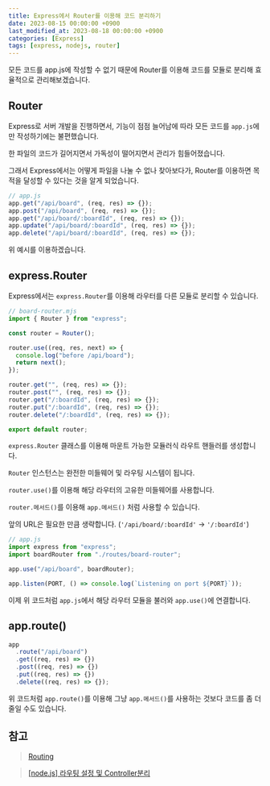 ```yaml
---
title: Express에서 Router를 이용해 코드 분리하기
date: 2023-08-15 00:00:00 +0900
last_modified_at: 2023-08-18 00:00:00 +0900
categories: [Express]
tags: [express, nodejs, router]
---
```


모든 코드를 app.js에 작성할 수 없기 때문에 Router를 이용해 코드를 모듈로 분리해 효율적으로 관리해보겠습니다.

## Router

Express로 서버 개발을 진행하면서, 기능이 점점 늘어남에 따라 모든 코드를 `app.js`에만 작성하기에는 불편했습니다.

한 파일의 코드가 길어지면서 가독성이 떨어지면서 관리가 힘들어졌습니다.

그래서 Express에서는 어떻게 파일을 나눌 수 없나 찾아보다가, Router를 이용하면 목적을 달성할 수 있다는 것을 알게 되었습니다.

```javascript
// app.js
app.get("/api/board", (req, res) => {});
app.post("/api/board", (req, res) => {});
app.get("/api/board/:boardId", (req, res) => {});
app.update("/api/board/:boardId", (req, res) => {});
app.delete("/api/board/:boardId", (req, res) => {});
```

위 예시를 이용하겠습니다.

## express.Router

Express에서는 `express.Router`를 이용해 라우터를 다른 모듈로 분리할 수 있습니다.

```javascript
// board-router.mjs
import { Router } from "express";

const router = Router();

router.use((req, res, next) => {
  console.log("before /api/board");
  return next();
});

router.get("", (req, res) => {});
router.post("", (req, res) => {});
router.get("/:boardId", (req, res) => {});
router.put("/:boardId", (req, res) => {});
router.delete("/:boardId", (req, res) => {});

export default router;
```

`express.Router` 클래스를 이용해 마운트 가능한 모듈러식 라우트 핸들러를 생성합니다.

`Router` 인스턴스는 완전한 미들웨어 및 라우팅 시스템이 됩니다.

`router.use()`를 이용해 해당 라우터의 고유한 미들웨어를 사용합니다.

`router.메서드()`를 이용해 `app.메서드()` 처럼 사용할 수 있습니다.

앞의 URL은 필요한 만큼 생략합니다. (`'/api/board/:boardId'` -> `'/:boardId'`)

```javascript
// app.js
import express from "express";
import boardRouter from "./routes/board-router";

app.use("/api/board", boardRouter);

app.listen(PORT, () => console.log(`Listening on port ${PORT}`));
```

이제 위 코드처럼 `app.js`에서 해당 라우터 모듈을 불러와 `app.use()`에 연결합니다.

## app.route()

```javascript
app
  .route("/api/board")
  .get((req, res) => {})
  .post((req, res) => {})
  .put((req, res) => {})
  .delete((req, res) => {});
```

위 코드처럼 `app.route()`를 이용해 그냥 `app.메서드()`를 사용하는 것보다 코드를 좀 더 줄일 수도 있습니다.

## 참고

> [Routing](https://expressjs.com/en/guide/routing.html)

> [[node.js] 라우팅 설정 및 Controller분리](https://velog.io/@ysg81/node.js-%EB%9D%BC%EC%9A%B0%ED%8C%85-%EC%84%A4%EC%A0%95-%EB%B0%8F-Controller%EB%B6%84%EB%A6%AC)

